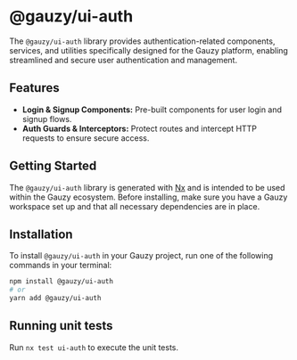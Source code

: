 # @gauzy/ui-auth

The `@gauzy/ui-auth` library provides authentication-related components, services, and utilities specifically designed for the Gauzy platform, enabling streamlined and secure user authentication and management.

## Features

-   **Login & Signup Components:** Pre-built components for user login and signup flows.
-   **Auth Guards & Interceptors:** Protect routes and intercept HTTP requests to ensure secure access.

## Getting Started

The `@gauzy/ui-auth` library is generated with [Nx](https://nx.dev) and is intended to be used within the Gauzy ecosystem. Before installing, make sure you have a Gauzy workspace set up and that all necessary dependencies are in place.

## Installation

To install `@gauzy/ui-auth` in your Gauzy project, run one of the following commands in your terminal:

```bash
npm install @gauzy/ui-auth
# or
yarn add @gauzy/ui-auth
```

## Running unit tests

Run `nx test ui-auth` to execute the unit tests.
